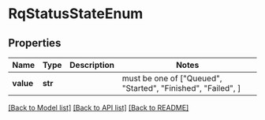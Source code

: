 # RqStatusStateEnum


## Properties
Name | Type | Description | Notes
------------ | ------------- | ------------- | -------------
**value** | **str** |  |  must be one of ["Queued", "Started", "Finished", "Failed", ]

[[Back to Model list]](../README.md#documentation-for-models) [[Back to API list]](../README.md#documentation-for-api-endpoints) [[Back to README]](../README.md)


